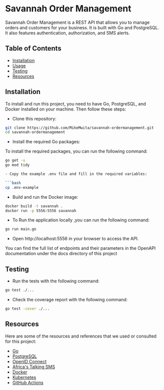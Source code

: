 
# Savannah Order Management

Savannah Order Management is a REST API that allows you to manage orders and customers for your business. It is built with Go and PostgreSQL. It also features authentication, authorization, and SMS alerts.

## Table of Contents

- [Installation](#installation)
- [Usage](#usage)
- [Testing](#testing)
- [Resources](#resources)
## Installation

To install and run this project, you need to have Go, PostgreSQL, and Docker installed on your machine. Then follow these steps:

- Clone this repository:

```bash
git clone https://github.com/MikeMwita/savannah-ordermanagement.git
cd savannah-ordermanagement
```

- Install the required Go packages:

To install the required packages, you can run the following command:

```bash
go get -u
go mod tidy
```

```bash
- Copy the example .env file and fill in the required variables:

```bash
cp .env-example
```


- Build and run the Docker image:

```bash
docker build -t savannah .
docker run -p 5556:5556 savannah
```

- To Run the application locally ,you can run the following command:

```bash
go run main.go
```

- Open http://localhost:5556 in your browser to access the API.

You can find the full list of endpoints and their parameters in the OpenAPI documentation under  the docs directory of this project

## Testing



- Run the tests with the following command:

```bash
go test ./...
```

- Check the coverage report with the following command:

```bash
go test -cover ./...
```



## Resources

Here are some of the resources and references that we used or consulted for this project:

- [Go](https://golang.org/)
- [PostgreSQL](https://www.postgresql.org/)
- [OpenID Connect](https://openid.net/connect/)
- [Africa's Talking SMS](https://africastalking.com/sms)
- [Docker](https://www.docker.com/)
- [Kubernetes](https://kubernetes.io/)
- [GitHub Actions](https://github.com/features/actions)
